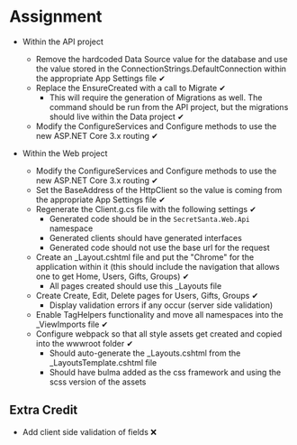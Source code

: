 # Assignment

- Within the API project
  - Remove the hardcoded Data Source value for the database and use the value stored in the ConnectionStrings.DefaultConnection within the appropriate App Settings file ✔
  - Replace the EnsureCreated with a call to Migrate ✔
    - This will require the generation of Migrations as well. The command should be run from the API project, but the migrations should live within the Data project ✔
  - Modify the ConfigureServices and Configure methods to use the new ASP.NET Core 3.x routing ✔

- Within the Web project
  - Modify the ConfigureServices and Configure methods to use the new ASP.NET Core 3.x routing ✔
  - Set the BaseAddress of the HttpClient so the value is coming from the appropriate App Settings file ✔
  - Regenerate the Client.g.cs file with the following settings ✔
    - Generated code should be in the `SecretSanta.Web.Api` namespace
    - Generated clients should have generated interfaces
    - Generated code should not use the base url for the request
  - Create an _Layout.cshtml file and put the "Chrome" for the application within it (this should include the navigation that allows one to get Home, Users, Gifts, Groups) ✔ 
    - All pages created should use this _Layouts file
  - Create Create, Edit, Delete pages for Users, Gifts, Groups ✔
    - Display validation errors if any occur (server side validation)
  - Enable TagHelpers functionality and move all namespaces into the _ViewImports file ✔
  - Configure webpack so that all style assets get created and copied into the wwwroot folder ✔
    - Should auto-generate the _Layouts.cshtml from the _LayoutsTemplate.cshtml file
    - Should have bulma added as the css framework and using the scss version of the assets

## Extra Credit
- Add client side validation of fields ❌
